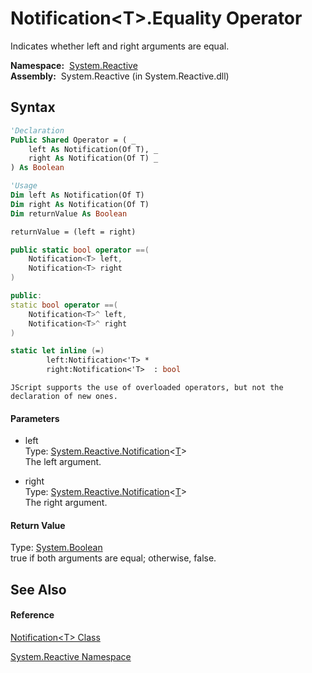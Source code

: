 # Notification\<T\>.Equality Operator

Indicates whether left and right arguments are equal.

**Namespace:**  [System.Reactive](System.Reactive\System.Reactive.md)  
**Assembly:**  System.Reactive (in System.Reactive.dll)

## Syntax

```vb
'Declaration
Public Shared Operator = ( _
    left As Notification(Of T), _
    right As Notification(Of T) _
) As Boolean
```

```vb
'Usage
Dim left As Notification(Of T)
Dim right As Notification(Of T)
Dim returnValue As Boolean

returnValue = (left = right)
```

```csharp
public static bool operator ==(
    Notification<T> left,
    Notification<T> right
)
```

```c++
public:
static bool operator ==(
    Notification<T>^ left, 
    Notification<T>^ right
)
```

```fsharp
static let inline (=)
        left:Notification<'T> * 
        right:Notification<'T>  : bool
```

```jscript
JScript supports the use of overloaded operators, but not the declaration of new ones.
```

#### Parameters

- left  
  Type: [System.Reactive.Notification](Notification\Notification(T).md)\<[T](Notification\Notification(T).md)\>  
  The left argument.

- right  
  Type: [System.Reactive.Notification](Notification\Notification(T).md)\<[T](Notification\Notification(T).md)\>  
  The right argument.

#### Return Value

Type: [System.Boolean](https://msdn.microsoft.com/en-us/library/a28wyd50)  
true if both arguments are equal; otherwise, false.

## See Also

#### Reference

[Notification\<T\> Class](Notification\Notification(T).md)

[System.Reactive Namespace](System.Reactive\System.Reactive.md)






